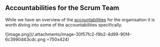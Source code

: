 ## Accountabilities for the Scrum Team

While we have an overview of the [accountabilities](/Project-Management/Agile-Ways-of-Working/Core-Practices/Accountabilities) for the organisation it is worth diving into some of the accountabilities specifically. 

![image.png](/.attachments/image-30f57fc2-f9b2-4d99-90f4-6c3990d43cdc.png =750x424)

